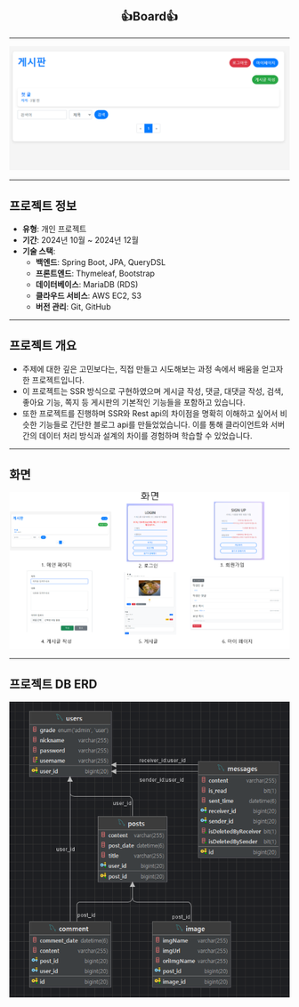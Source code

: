 <div align="center">
   <h2>👍Board👍</h2>
</div>

---
<div align="center">
    <img src="src/main/resources/image/img_2.png" width="600">
</div>

---
## 프로젝트 정보
- **유형**: 개인 프로젝트
- **기간**: 2024년 10월 ~ 2024년 12월
- **기술 스택**:
    - **백엔드**: Spring Boot, JPA, QueryDSL
    - **프론트엔드**: Thymeleaf, Bootstrap
    - **데이터베이스**: MariaDB (RDS)
    - **클라우드 서비스**: AWS EC2, S3
    - **버전 관리**: Git, GitHub
---

## 프로젝트 개요
- 주제에 대한 깊은 고민보다는, 직접 만들고 시도해보는 과정 속에서 배움을 얻고자 한 프로젝트입니다.
- 이 프로젝트는 SSR 방식으로 구현하였으며 게시글 작성, 댓글, 대댓글 작성, 검색, 좋아요 기능, 쪽지 등 게시판의 기본적인 기능들을 포함하고 있습니다.
- 또한 프로젝트를 진행하며 SSR와 Rest api의 차이점을 명확히 이해하고 싶어서 비슷한 기능들로 간단한 블로그 api를 만들었었습니다. 이를 통해 클라이언트와 서버 간의 데이터 처리 방식과 설계의 차이를 경험하며 학습할 수 있었습니다.

---
## 화면
<div align="center">
    <img src="src/main/resources/image/img_1.png" width="700">
</div>

---
## 프로젝트 DB ERD
<div align="center">
    <img src="src/main/resources/image/img.png" width="700">
</div>
